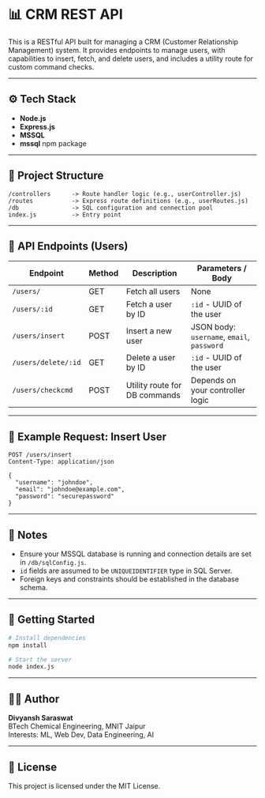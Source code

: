 # 📊 CRM REST API

This is a RESTful API built for managing a CRM (Customer Relationship Management) system. It provides endpoints to manage users, with capabilities to insert, fetch, and delete users, and includes a utility route for custom command checks.

---

## ⚙️ Tech Stack

- **Node.js**
- **Express.js**
- **MSSQL**
- **mssql** npm package

---

## 📁 Project Structure

```
/controllers      -> Route handler logic (e.g., userController.js)
/routes           -> Express route definitions (e.g., userRoutes.js)
/db               -> SQL configuration and connection pool
index.js          -> Entry point
```

---

## 📌 API Endpoints (Users)

| Endpoint             | Method | Description                      | Parameters / Body                   |
|----------------------|--------|----------------------------------|-------------------------------------|
| `/users/`            | GET    | Fetch all users                  | None                                |
| `/users/:id`         | GET    | Fetch a user by ID               | `:id` - UUID of the user            |
| `/users/insert`      | POST   | Insert a new user                | JSON body: `username`, `email`, `password` |
| `/users/delete/:id`  | GET    | Delete a user by ID              | `:id` - UUID of the user            |
| `/users/checkcmd`    | POST   | Utility route for DB commands    | Depends on your controller logic    |

---

## 🧪 Example Request: Insert User

```http
POST /users/insert
Content-Type: application/json

{
  "username": "johndoe",
  "email": "johndoe@example.com",
  "password": "securepassword"
}
```

---

## 🔐 Notes

- Ensure your MSSQL database is running and connection details are set in `/db/sqlConfig.js`.
- `id` fields are assumed to be `UNIQUEIDENTIFIER` type in SQL Server.
- Foreign keys and constraints should be established in the database schema.

---

## 🚀 Getting Started

```bash
# Install dependencies
npm install

# Start the server
node index.js
```

---

## 🧑‍💻 Author

**Divyansh Saraswat**  
BTech Chemical Engineering, MNIT Jaipur  
Interests: ML, Web Dev, Data Engineering, AI

---

## 📝 License

This project is licensed under the MIT License.